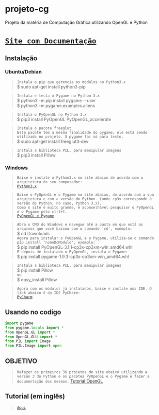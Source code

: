 # projeto-cg
Projeto da matéria de Computação Gráfica utilizando OpenGL e Python

# [`Site com Documentação`](https://matalmeida.github.io/projeto-cg/index.html)

## Instalação
### Ubuntu/Debian
> `Instala o pip que gerencia os modulos no Python3.x` </br>
> $ sudo apt-get install python3-pip </br>

> `Instala e testa o Pygame no Python 3.x` </br>
> $ python3 -m pip install pygame --user </br>
> $ python3 -m pygame.examples.aliens </br>

> `Instala o PyOpenGL no Python 3.x` </br>
> $ pip3 install PyOpenGL PyOpenGL_accelerate </br>

> `Instala o pacote freeglut` </br>
> `Este pacote tem a mesma finalidade do pygame, ele está sendo utilizado no projeto. O pygame foi só para teste.` </br>
> $ sudo apt-get install freeglut3-dev </br>

> `Instala a biblioteca PIL, para manipular imagens` <br>
> $ pip3 install Pillow <br>

### Windows
> `Baixe e instale o Python3.x no site abaixo de acordo com a arquitetura do seu computador:` </br>
> [`Python3.x`](https://www.python.org/downloads/windows/) </br>

> `Baixe o PyOpenGL e o Pygame no site abaixo, de acordo com a sua arquitetura e com a versão do Python. (onde cp3x corresponde à versão do Python, no caso, Python 3.x).` </br>
> `Como o site é muito grande, é aconselhável pesquisar o PyOpenGL e o Pygame pelo ctrl+f.` </br>
> [`PyOpenGL e Pygame`](http://www.lfd.uci.edu/~gohlke/pythonlibs/) </br>

> `Abra o CMD do Windows e navegue até a pasta em que está os arquivos que você baixou com o comando 'cd', exemplo:` </br>
> $ cd Downloads </br>
> `Agora para instalar o PyOpenGL e o Pygame, utiliza-se o comando pip install 'nomeDoModulo', exemplo:` </br>
> $ pip install PyOpenGL-3.1.1-cp3x-cp3xm-win_amd64.whl </br>
> `E depois de instalado o PyOpenGL, instala o Pygame:` </br>
> $ pip install pygame-1.9.3-cp3x-cp3xm-win_amd64.whl </br>

> `Instala a biblioteca PIL, para manipular imagens` <br>
> $ pip install Pillow <br>
> `ou` <br>
> $ easy_install Pillow <br>

> `Agora com os módulos já instalados, baixe e instale uma IDE. O link abaixo é da IDE PyCharm:` </br>
> [`PyCharm`](https://www.jetbrains.com/pycharm/download/#section=windows) </br>

## Usando no codigo
```python
import pygame
from pygame.locals import *
from OpenGL.GL import *
from OpenGL.GLU import *
from PIL import Image
from PIL.Image import open
```
## OBJETIVO
> `Refazer os primeiros 36 projetos do site abaixo utilizando a versão 3 do Python e os pacotes PyOpenGL e o Pygame e fazer a documentação dos mesmos:`
>[Tutorial OpenGL](http://lazyfoo.net/tutorials/SDL/index.php)

## Tutorial (em inglês)
> [`Aqui`](https://pythonprogramming.net/opengl-pyopengl-python-pygame-tutorial/)
